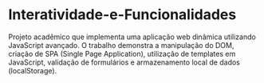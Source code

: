 # Interatividade-e-Funcionalidades
Projeto acadêmico que implementa uma aplicação web dinâmica utilizando JavaScript avançado. O trabalho demonstra a manipulação do DOM, criação de SPA (Single Page Application), utilização de templates em JavaScript, validação de formulários e armazenamento local de dados (localStorage). 
